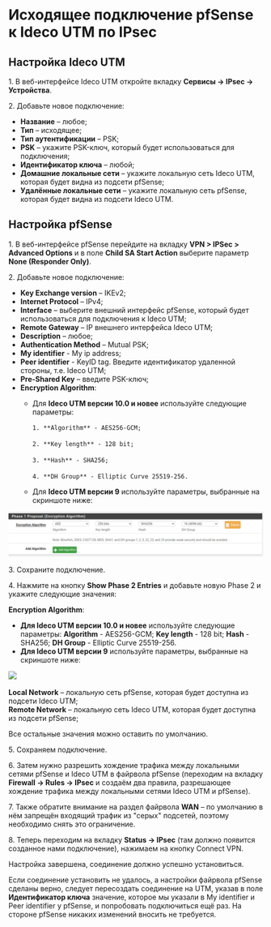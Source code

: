 # Исходящее подключение pfSense к Ideco UTM по IPsec

## Настройка Ideco UTM

1\. В веб-интерфейсе Ideco UTM откройте вкладку **Сервисы -> IPsec -> Устройства**.

2\. Добавьте новое подключение:

* **Название** – любое;
* **Тип** – исходящее;
* **Тип аутентификации** – PSK;
* **PSK** – укажите PSK-ключ, который будет использоваться для подключения;
* **Идентификатор ключа** – любой;
* **Домашние локальные сети** – укажите локальную сеть Ideco UTM, которая будет видна из подсети pfSense;
* **Удалённые локальные сети** – укажите локальную сеть pfSense, которая будет видна из подсети Ideco UTM.

## Настройка pfSense

1\. В веб-интерфейсе pfSense перейдите на вкладку **VPN > IPSec > Advanced Options** и в поле **Child SA Start Action** выберите параметр **None (Responder Only)**.

2\. Добавьте новое подключение:

* **Key Exchange version** – IKEv2;
* **Internet Protocol** – IPv4;
* **Interface** – выберите внешний интерфейс pfSense, который будет использоваться для подключения к Ideco UTM;
* **Remote Gateway** – IP внешнего интерфейса Ideco UTM;
* **Description** – любое;
* **Authentication Method** – Mutual PSK;
* **My identifier** - My ip address;
* **Peer identifier** - KeyID tag. Введите идентификатор удаленной стороны, т.е. Ideco UTM;
* **Pre-Shared Key** – введите PSK-ключ;
* **Encryption Algorithm**:
  *   Для **Ideco UTM версии 10.0 и новее** используйте следующие параметры:

      ```
      1. **Algorithm** - AES256-GCM;

      2. **Key length** - 128 bit;

      3. **Hash** - SHA256;

      4. **DH Group** - Elliptic Curve 25519-256.
      ```
  * Для **Ideco UTM версии 9** используйте параметры, выбранные на скриншоте ниже:

![](../../../../.gitbook/assets/aes(v9).png)

3\. Сохраните подключение.

4\. Нажмите на кнопку **Show Phase 2 Entries** и добавьте новую Phase 2 и укажите следующие значения:

**Encryption Algorithm**:

* **Для Ideco UTM версии 10.0 и новее** используйте следующие параметры: **Algorithm** - AES256-GCM; **Key length** - 128 bit; **Hash** - SHA256; **DH Group** - Elliptic Curve 25519-256.
* **Для Ideco UTM версии 9** используйте параметры, выбранные на скриншоте ниже:

![](../../../../.gitbook/assets/esp\(v9\).png)

**Local Network** – локальную сеть pfSense, которая будет доступна из подсети Ideco UTM;\
**Remote Network** – локальную сеть Ideco UTM, которая будет доступна из подсети pfSense;

Все остальные значения можно оставить по умолчанию.

5\. Сохраняем подключение.

6\. Затем нужно разрешить хождение трафика между локальными сетями pfSense и Ideco UTM в файрвола pfSense (переходим на вкладку **Firewall -> Rules -> IPsec** и создаём два правила, разрешающее хождение трафика между локальными сетями Ideco UTM и pfSense).

7\. Также обратите внимание на раздел файрвола **WAN** – по умолчанию в нём запрещён входящий трафик из "серых" подсетей, поэтому необходимо снять это ограничение.

8\. Теперь переходим на вкладку **Status -> IPsec** (там должно появится созданное нами подключение), нажимаем на кнопку Connect VPN.

Настройка завершена, соединение должно успешно установиться.

Если соединение установить не удалось, а настройки файрвола pfSense сделаны верно, следует пересоздать соединение на UTM, указав в поле **Идентификатор ключа** значение, которое мы указали в My identifier и Peer identifier у pfSense, и попробовать подключиться ещё раз. На стороне pfSense никаких изменений вносить не требуется.
